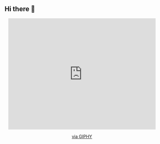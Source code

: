 ## Hi there 👋
<div id="header" align="center">
<iframe src="https://giphy.com/embed/xT5LMtQcg52JMYfPzO" width="480" height="362" style="" frameBorder="0" class="giphy-embed" allowFullScreen></iframe><p><a href="https://giphy.com/gifs/season-16-the-simpsons-16x6-xT5LMtQcg52JMYfPzO">via GIPHY</a></p>
</div>
<!--
**saddnmm/saddnmm** is a ✨ _special_ ✨ repository because its `README.md` (this file) appears on your GitHub profile.

Here are some ideas to get you started:

- 🔭 I’m currently working on ...
- 🌱 I’m currently learning ...
- 👯 I’m looking to collaborate on ...
- 🤔 I’m looking for help with ...
- 💬 Ask me about ...
- 📫 How to reach me: ...
- 😄 Pronouns: ...
- ⚡ Fun fact: ...
-->

